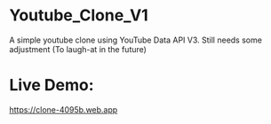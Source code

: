 # Youtube_Clone_V1
A simple youtube clone using YouTube Data API V3. Still needs some adjustment (To laugh-at in the future)

# Live Demo: 
https://clone-4095b.web.app
